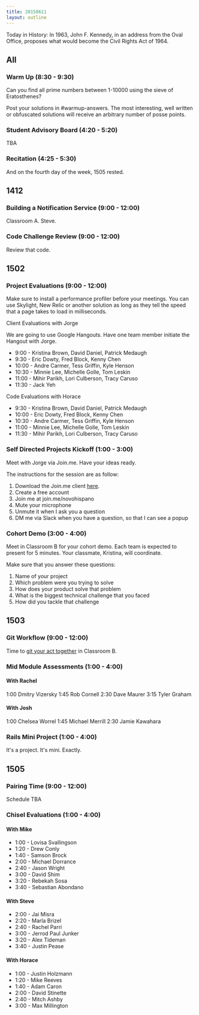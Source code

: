 ```yaml
---
title: 20150611
layout: outline
---
```


Today in History:  In 1963, John F. Kennedy, in an address from the Oval Office, proposes
what would become the Civil Rights Act of 1964.

## All

### Warm Up (8:30 - 9:30)

Can you find all prime numbers between 1-10000 using the sieve of Eratosthenes?

Post your solutions in #warmup-answers. The most interesting, well written or obfuscated solutions
will receive an arbitrary number of posse points.

### Student Advisory Board (4:20 - 5:20)

TBA

### Recitation (4:25 - 5:30)

And on the fourth day of the week, 1505 rested.


## 1412

### Building a Notification Service (9:00 - 12:00)

Classroom A. Steve.

### Code Challenge Review (9:00 - 12:00)

Review that code.


## 1502

### Project Evaluations (9:00 - 12:00)

Make sure to install a performance profiler before your meetings. You can use Skylight, New Relic or another solution as long as they tell the speed that a page takes to load in milliseconds.

Client Evaluations with Jorge

We are going to use Google Hangouts. Have one team member initiate the Hangout with Jorge.

* 9:00 - Kristina Brown, David Daniel, Patrick Medaugh
* 9:30 - Eric Dowty, Fred Block, Kenny Chen
* 10:00 - Andre Carmer, Tess Griffin, Kyle Henson
* 10:30 - Minnie Lee, Michelle Golle, Tom Leskin
* 11:00 - Mihir Parikh, Lori Culberson, Tracy Caruso
* 11:30 - Jack Yeh

Code Evaluations with Horace

* 9:30 - Kristina Brown, David Daniel, Patrick Medaugh
* 10:00 - Eric Dowty, Fred Block, Kenny Chen
* 10:30 - Andre Carmer, Tess Griffin, Kyle Henson
* 11:00 - Minnie Lee, Michelle Golle, Tom Leskin
* 11:30 - Mihir Parikh, Lori Culberson, Tracy Caruso

### Self Directed Projects Kickoff (1:00 - 3:00)

Meet with Jorge via Join.me. Have your ideas ready.

The instructions for the session are as follow:

1. Download the Join.me client [here](http://join.me).
2. Create a free account
3. Join me at join.me/novohispano
4. Mute your microphone
5. Unmute it when I ask you a question
6. DM me via Slack when you have a question, so that I can see a popup

### Cohort Demo (3:00 - 4:00)

Meet in Classroom B for your cohort demo. Each team is expected to present for 5 minutes. Your classmate, Kristina, will coordinate.

Make sure that you answer these questions:

1. Name of your project
2. Which problem were you trying to solve
3. How does your product solve that problem
4. What is the biggest technical challenge that you faced
5. How did you tackle that challenge

## 1503

### Git Workflow (9:00 - 12:00)

Time to [git your act together](https://github.com/turingschool/lesson_plans/blob/master/ruby_02-web_applications_with_ruby/revisiting-git-workflows-module-2.markdown) in Classroom B.

### Mid Module Assessments (1:00 - 4:00)

#### With Rachel

1:00 Dmitry Vizersky
1:45 Rob Cornell
2:30 Dave Maurer
3:15 Tyler Graham

#### With Josh

1:00 Chelsea Worrel
1:45 Michael Merrill
2:30 Jamie Kawahara

### Rails Mini Project (1:00 - 4:00)

It's a project. It's mini. Exactly.


## 1505

### Pairing Time  (9:00 - 12:00)

Schedule TBA

### Chisel Evaluations (1:00 - 4:00)

#### With Mike

* 1:00 - Lovisa Svallingson
* 1:20 - Drew Conly
* 1:40 - Samson Brock
* 2:00 - Michael Dorrance
* 2:40 - Jason Wright
* 3:00 - David Shim
* 3:20 - Rebekah Sosa
* 3:40 - Sebastian Abondano

#### With Steve

* 2:00 - Jai Misra
* 2:20 - Marla Brizel
* 2:40 - Rachel Parri
* 3:00 - Jerrod Paul Junker
* 3:20 - Alex Tideman
* 3:40 - Justin Pease

#### With Horace

* 1:00 - Justin Holzmann
* 1:20 - Mike Reeves
* 1:40 - Adam Caron
* 2:00 - David Stinette
* 2:40 - Mitch Ashby
* 3:00 - Max Millington
